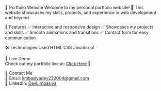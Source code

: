 🌟 Portfolio Website
Welcome to my personal portfolio website! 🚀 This website showcases my skills, projects, and experience in web development and beyond.

📌 Features
✅ Interactive and responsive design
✅ Showcases my projects and skills
✅ Smooth animations and transitions
✅ Contact form for easy communication

🛠️ Technologies Used
HTML
CSS
JavaScript

🎯 Live Demo  
Check out my portfolio live at: [Click Here](https://devlimbasiyaportfolio.web.app) 🚀  

📨 Contact Me  
📧 Email: [limbasiyadev232004@gmail.com](mailto:limbasiyadev232004@gmail.com)  
💼 LinkedIn: [DevLimbasiya](https://www.linkedin.com/in/devlimbasiya/)  
